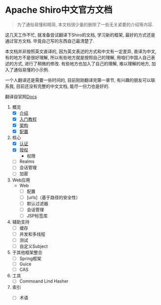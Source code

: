 # Apache Shiro中文官方文档
>  为了通俗易懂和精简,  本文档很少量的删除了一些无关紧要的介绍等内容.  

这几天工作不忙,   就准备尝试翻译下Shiro的文档,  学习新的框架,  最好的方式还是通过官方文档.   毕竟自己写的东西自己最清楚了.  

本文档并非按照英文直译的,   因为英文表述的方式和中文有一定差异,   直译为中文,  有的地方不是很好理解,  所以有些地方就是按照自己的理解,   用咱们中国人自己表述的方式,   进行了稍微的修改.   有些地方也加入了自己的理解,  难以理解的地方,  加入了通俗易懂的小示例.   

一个人翻译还是需要一些时间的,  目前刚刚翻译完第一章节,  有兴趣的朋友可以联系我,  目前还没有完整的中文文档,  能尽一份力也是好的.   

翻译自官网[Docs](http://shiro.apache.org/reference.html)

1. 概览
   - [x] [介绍](https://github.com/quavario/ApacheShiroDocument/blob/master/Ashroid%20Shiro%E7%AE%80%E4%BB%8B.md)
   - [x] [入门教程](https://github.com/quavario/ApacheShiroDocument/blob/master/Apache%20Shiro%20%E5%85%A5%E9%97%A8%E6%95%99%E7%A8%8B.md)
   - [x] [架构](https://github.com/quavario/ApacheShiroDocument/blob/master/Apache%20Shiro%E6%9E%B6%E6%9E%84.md)
   - [x] [配置](https://github.com/quavario/ApacheShiroDocument/blob/master/Apache%20Shiro%E9%85%8D%E7%BD%AE.md)
2. 核心
   - [x] [认证](https://github.com/quavario/ApacheShiroDocument/blob/master/Apache%20Shiro%E8%BA%AB%E4%BB%BD%E9%AA%8C%E8%AF%81.md)
   - [x] [授权](https://github.com/quavario/ApacheShiroDocument/blob/master/Apache%20Shiro%E6%8E%88%E6%9D%83.md)
     - 权限
   - [ ] Realms
   - [ ] 会话管理
   - [ ] 加密
3. Web应用
   - Web
     - [ ] 配置
     - [ ] [urls\]（基于路径的安全性）
     - [ ] 默认过滤器
     - [ ] 会话管理
     - [ ] JSP标签库
4. 辅助支持
   - [ ] 缓存
   - [ ] 并发和多线程
   - [ ] 测试
   - [ ] 自定义Subject
5. 于其他框架整合
   - [ ] Spring框架
   - [ ] Guice
   - [ ] CAS
6. 工具
   - [ ] Commoand Lind Hasher
7. 索引
   - [ ] 术语

